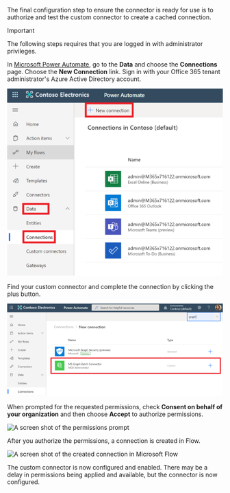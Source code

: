 <!-- markdownlint-disable MD002 MD041 -->

The final configuration step to ensure the connector is ready for use is to authorize and test the custom connector to create a cached connection.

> [!IMPORTANT]
> The following steps requires that you are logged in with administrator privileges.

In [Microsoft Power Automate](https://flow.microsoft.com), go to the **Data** and choose the **Connections** page. Choose the **New Connection** link. Sign in with your Office 365 tenant administrator's Azure Active Directory account.

![A screen shot of the permissions prompt](./images/CustomConnector-7.png)

Find your custom connector and complete the connection by clicking the plus button.

![A screen shot of the permissions prompt](./images/CustomConnector-8.png)

When prompted for the requested permissions, check **Consent on behalf of your organization** and then choose **Accept** to authorize permissions.

![A screen shot of the permissions prompt](./images/flow-conn8.png)

After you authorize the permissions, a connection is created in Flow.

![A screen shot of the created connection in Microsoft Flow](./images/flow-conn9.png)

The custom connector is now configured and enabled. There may be a delay in permissions being applied and available, but the connector is now configured.
